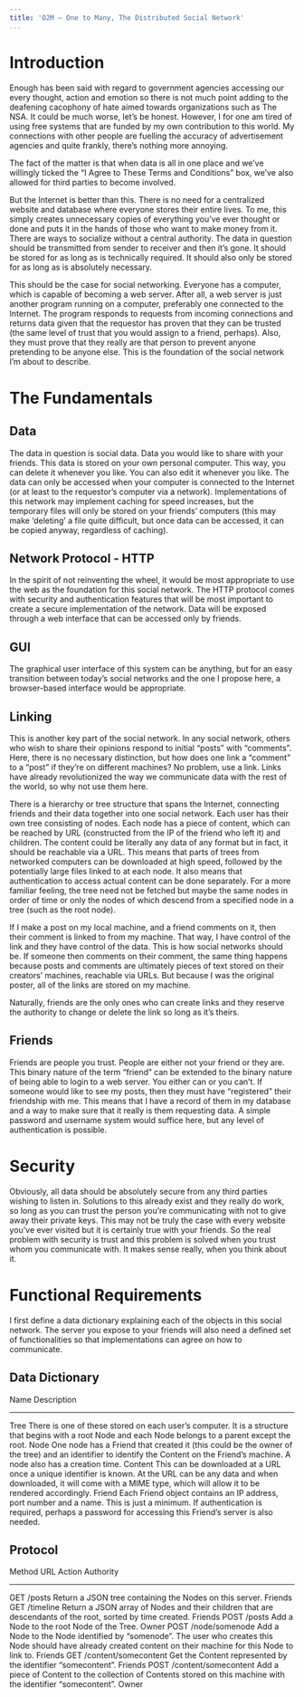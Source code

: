 ```yaml
---
title: 'O2M – One to Many, The Distributed Social Network'
...
```


Introduction
============

Enough has been said with regard to government agencies accessing our
every thought, action and emotion so there is not much point adding to
the deafening cacophony of hate aimed towards organizations such as The
NSA. It could be much worse, let’s be honest. However, I for one am
tired of using free systems that are funded by my own contribution to
this world. My connections with other people are fuelling the accuracy
of advertisement agencies and quite frankly, there’s nothing more
annoying.

The fact of the matter is that when data is all in one place and we’ve
willingly ticked the “I Agree to These Terms and Conditions” box, we’ve
also allowed for third parties to become involved.

But the Internet is better than this. There is no need for a centralized
website and database where everyone stores their entire lives. To me,
this simply creates unnecessary copies of everything you’ve ever thought
or done and puts it in the hands of those who want to make money from
it. There are ways to socialize without a central authority. The data in
question should be transmitted from sender to receiver and then it’s
gone. It should be stored for as long as is technically required. It
should also only be stored for as long as is absolutely necessary.

This should be the case for social networking. Everyone has a computer,
which is capable of becoming a web server. After all, a web server is
just another program running on a computer, preferably one connected to
the Internet. The program responds to requests from incoming connections
and returns data given that the requestor has proven that they can be
trusted (the same level of trust that you would assign to a friend,
perhaps). Also, they must prove that they really are that person to
prevent anyone pretending to be anyone else. This is the foundation of
the social network I’m about to describe.

The Fundamentals
================

Data
----

The data in question is social data. Data you would like to share with
your friends. This data is stored on your own personal computer. This
way, you can delete it whenever you like. You can also edit it whenever
you like. The data can only be accessed when your computer is connected
to the Internet (or at least to the requestor’s computer via a network).
Implementations of this network may implement caching for speed
increases, but the temporary files will only be stored on your friends’
computers (this may make ‘deleting’ a file quite difficult, but once
data can be accessed, it can be copied anyway, regardless of caching).

Network Protocol - HTTP
-----------------------

In the spirit of not reinventing the wheel, it would be most appropriate
to use the web as the foundation for this social network. The HTTP
protocol comes with security and authentication features that will be
most important to create a secure implementation of the network. Data
will be exposed through a web interface that can be accessed only by
friends.

GUI
---

The graphical user interface of this system can be anything, but for an
easy transition between today’s social networks and the one I propose
here, a browser-based interface would be appropriate.

Linking
-------

This is another key part of the social network. In any social network,
others who wish to share their opinions respond to initial “posts” with
“comments”. Here, there is no necessary distinction, but how does one
link a “comment” to a “post” if they’re on different machines? No
problem, use a link. Links have already revolutionized the way we
communicate data with the rest of the world, so why not use them here.

There is a hierarchy or tree structure that spans the Internet,
connecting friends and their data together into one social network. Each
user has their own tree consisting of nodes. Each node has a piece of
content, which can be reached by URL (constructed from the IP of the
friend who left it) and children. The content could be literally any
data of any format but in fact, it should be reachable via a URL. This
means that parts of trees from networked computers can be downloaded at
high speed, followed by the potentially large files linked to at each
node. It also means that authentication to access actual content can be
done separately. For a more familiar feeling, the tree need not be
fetched but maybe the same nodes in order of time or only the nodes of
which descend from a specified node in a tree (such as the root node).

If I make a post on my local machine, and a friend comments on it, then
their comment is linked to from my machine. That way, I have control of
the link and they have control of the data. This is how social networks
should be. If someone then comments on their comment, the same thing
happens because posts and comments are ultimately pieces of text stored
on their creators’ machines, reachable via URLs. But because I was the
original poster, all of the links are stored on my machine.

Naturally, friends are the only ones who can create links and they
reserve the authority to change or delete the link so long as it’s
theirs.

Friends
-------

Friends are people you trust. People are either not your friend or they
are. This binary nature of the term “friend” can be extended to the
binary nature of being able to login to a web server. You either can or
you can’t. If someone would like to see my posts, then they must have
“registered” their friendship with me. This means that I have a record
of them in my database and a way to make sure that it really is them
requesting data. A simple password and username system would suffice
here, but any level of authentication is possible.

Security 
=========

Obviously, all data should be absolutely secure from any third parties
wishing to listen in. Solutions to this already exist and they really do
work, so long as you can trust the person you’re communicating with not
to give away their private keys. This may not be truly the case with
every website you’ve ever visited but it is certainly true with your
friends. So the real problem with security is trust and this problem is
solved when you trust whom you communicate with. It makes sense really,
when you think about it.

Functional Requirements
=======================

I first define a data dictionary explaining each of the objects in this
social network. The server you expose to your friends will also need a
defined set of functionalities so that implementations can agree on how
to communicate.

Data Dictionary
---------------

  Name      Description
  --------- ---------------------------------------------------------------------------------------------------------------------------------------------------------------------------------------------------
  Tree      There is one of these stored on each user’s computer. It is a structure that begins with a root Node and each Node belongs to a parent except the root.
  Node      One node has a Friend that created it (this could be the owner of the tree) and an identifier to identify the Content on the Friend’s machine. A node also has a creation time.
  Content   This can be downloaded at a URL once a unique identifier is known. At the URL can be any data and when downloaded, it will come with a MIME type, which will allow it to be rendered accordingly.
  Friend    Each Friend object contains an IP address, port number and a name. This is just a minimum. If authentication is required, perhaps a password for accessing this Friend’s server is also needed.

Protocol
--------

  Method   URL                    Action                                                                                                                                                           Authority
  -------- ---------------------- ---------------------------------------------------------------------------------------------------------------------------------------------------------------- -----------
  GET      /posts                 Return a JSON tree containing the Nodes on this server.                                                                                                          Friends
  GET      /timeline              Return a JSON array of Nodes and their children that are descendants of the root, sorted by time created.                                                        Friends
  POST     /posts                 Add a Node to the root Node of the Tree.                                                                                                                         Owner
  POST     /node/somenode         Add a Node to the Node identified by “somenode”. The user who creates this Node should have already created content on their machine for this Node to link to.   Friends
  GET      /content/somecontent   Get the Content represented by the identifier “somecontent”.                                                                                                     Friends
  POST     /content/somecontent   Add a piece of Content to the collection of Contents stored on this machine with the identifier “somecontent”.                                                   Owner
